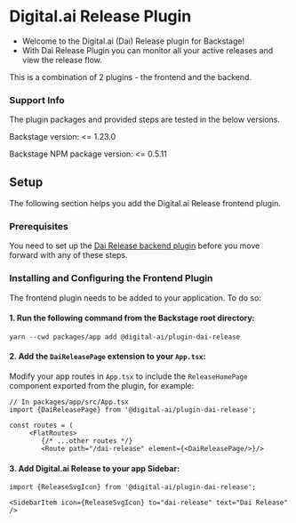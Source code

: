 # Digital.ai Release Plugin

- Welcome to the Digital.ai (Dai) Release plugin for Backstage!
- With Dai Release Plugin you can monitor all your active releases and view the release flow.

This is a combination of 2 plugins - the frontend and the backend.

### Support Info

The plugin packages and provided steps are tested in the below versions.

Backstage version: <= 1.23.0

Backstage NPM package version: <= 0.5.11

## Setup

The following section helps you add the Digital.ai Release frontend plugin.

### Prerequisites

You need to set up the [Dai Release backend plugin](https://www.npmjs.com/package/@digital-ai/plugin-dai-release-backend) before you move forward with any of these steps.

### Installing and Configuring the Frontend Plugin

The frontend plugin needs to be added to your application. To do so:

#### 1. Run the following command from the Backstage root directory:

```shell
yarn --cwd packages/app add @digital-ai/plugin-dai-release
```

#### 2. Add the `DaiReleasePage` extension to your `App.tsx`:

Modify your app routes in `App.tsx` to include the `ReleaseHomePage` component exported from the plugin, for example:

```tsx
// In packages/app/src/App.tsx
import {DaiReleasePage} from '@digital-ai/plugin-dai-release';

const routes = (
     <FlatRoutes>
        {/* ...other routes */}
        <Route path="/dai-release" element={<DaiReleasePage/>}/>
```

#### 3. Add Digital.ai Release to your app Sidebar:

```
import {ReleaseSvgIcon} from '@digital-ai/plugin-dai-release';

<SidebarItem icon={ReleaseSvgIcon} to="dai-release" text="Dai Release" />
```
 


